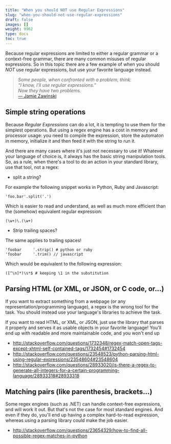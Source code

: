 ```yaml
---
title: "When you should NOT use Regular Expressions"
slug: "when-you-should-not-use-regular-expressions"
draft: false
images: []
weight: 9962
type: docs
toc: true
---
```


Because regular expressions are limited to either a regular grammar or a context-free grammar, there are many common misuses of regular expressions. So in this topic there are a few example of when you should *NOT* use regular expressions, but use your favorite language instead.

> *Some people, when confronted with a problem, think:<br />
> “I know, I'll use regular expressions.”<br />
> Now they have two problems.*<br />
> [— Jamie Zawinski](http://regex.info/blog/2006-09-15/247)

## Simple string operations
Because *Regular Expressions* can do a lot, it is tempting to use them for the simplest operations. But using a regex engine has a cost in memory and processor usage: you need to compile the expression, store the automaton in memory, initialize it and then feed it with the string to run it.

And there are many cases where it's just not necessary to use it! Whatever your language of choice is, it always has the basic string manipulation tools. So, as a rule, when there's a tool to do an action in your standard library, use that tool, not a regex:

* split a string? 

For example the following snippet works in Python, Ruby and Javascript:

    'foo.bar'.split('.')

Which is easier to read and understand, as well as much more efficient than the (somehow) equivalent regular expression:

    (\w+)\.(\w+)

* Strip trailing spaces?

The same applies to trailing spaces!

    'foobar     '.strip() # python or ruby
    'foobar     '.trim() // javascript

Which would be equivalent to the following expression:

    ([^\n]*)\s*$ # keeping \1 in the substitution


## Parsing HTML (or XML, or JSON, or C code, or…)
If you want to extract something from a webpage (or any representation/programming language), a regex is the wrong tool for the task. You should instead use your language's libraries to achieve the task.

If you want to read HTML, or XML, or JSON, just use the library that parses it properly and serves it as usable objects in your favorite language! You'll end up with readable and more maintainable code, and you won't end up

* http://stackoverflow.com/questions/1732348/regex-match-open-tags-except-xhtml-self-contained-tags/1732454#1732454
* http://stackoverflow.com/questions/23548523/python-parsing-html-using-regular-expressions/23548604#23548604
* http://stackoverflow.com/questions/28933020/is-there-a-regex-to-generate-all-integers-for-a-certain-programming-language/28933318#28933318


## Matching pairs (like parenthesis, brackets…)
Some regex engines (such as .NET) can handle context-free expressions, and will work it out. But that's not the case for most standard engines. And even if they do, you'll end up having a complex hard-to-read expression, whereas using a parsing library could make the job easier.

* http://stackoverflow.com/questions/23654329/how-to-find-all-possible-regex-matches-in-python

